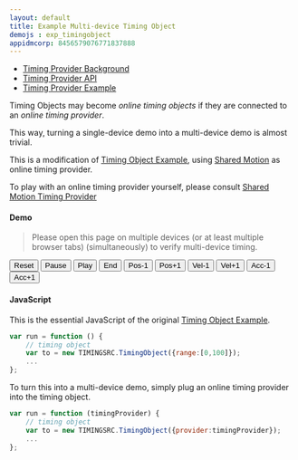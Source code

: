```yaml
---
layout: default
title: Example Multi-device Timing Object
demojs : exp_timingobject
appidmcorp: 8456579076771837888
---
```


- [Timing Provider Background](background_timingprovider.html)
- [Timing Provider API](api_timingprovider.html)
- [Timing Provider Example](online_timingobject.html)

Timing Objects may become *online timing objects* if they are connected to an *online timing provider*.

This way, turning a single-device demo into a multi-device demo is almost trivial.

This is a modification of [Timing Object Example](exp_timingobject.html), using [Shared Motion](shared_motion.html) as online timing provider. 


To play with an online timing provider yourself, please consult [Shared Motion Timing Provider](shared_motion.html)

#### Demo

> Please open this page on multiple devices (or at least multiple browser tabs) (simultaneously) to verify multi-device timing.

<p id="buttons">
  <!-- absolute -->
  <button id='reset'>Reset</button>
  <button id='pause'>Pause</button>
  <button id='play'>Play</button>
  <button id='end'>End</button>
  <!-- relative-->
  <button id='p-'>Pos-1</button>
  <button id='p+'>Pos+1</button>
  <button id='v-'>Vel-1</button>
  <button id='v+'>Vel+1</button>
  <button id='a-'>Acc-1</button>
  <button id='a+'>Acc+1</button>
</p>
<p>
  <!-- position -->
  <div id='position' style="font-weight:bold"></div>
</p>


#### JavaScript

This is the essential JavaScript of the original [Timing Object Example](exp_timingobject.html).

```javascript
var run = function () {
    // timing object
    var to = new TIMINGSRC.TimingObject({range:[0,100]});
    ...
};
``` 

To turn this into a multi-device demo, simply plug an online timing provider into the timing object.

```javascript
var run = function (timingProvider) {
    // timing object
    var to = new TIMINGSRC.TimingObject({provider:timingProvider});
    ...
};
``` 

